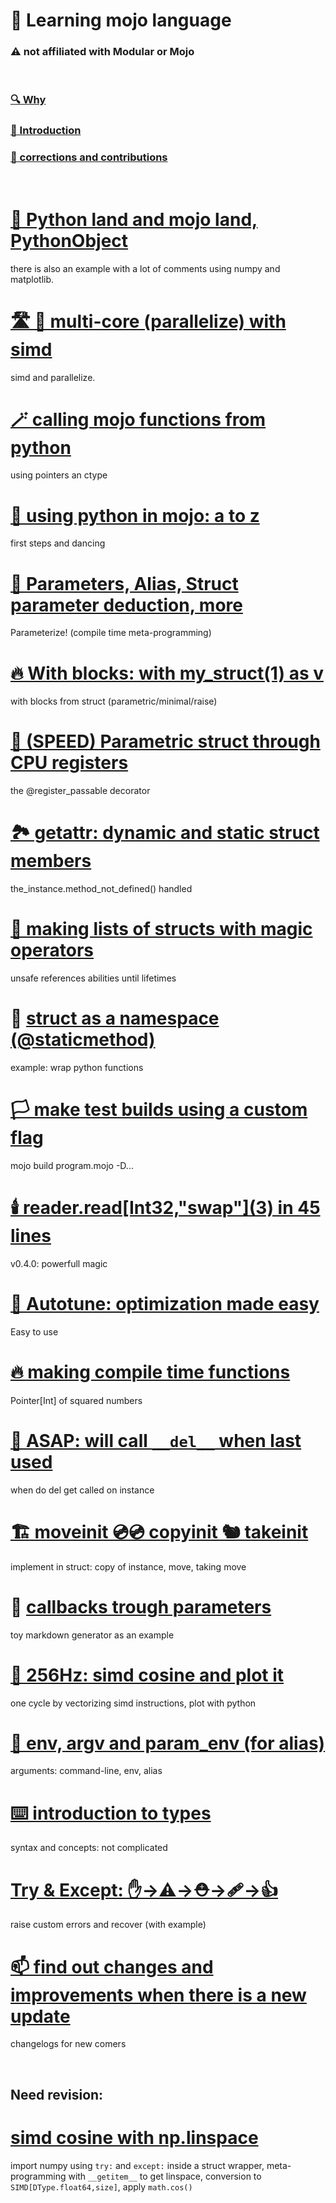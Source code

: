 

# 📖 Learning mojo language
###  ⚠️  not affiliated with Modular or Mojo

&nbsp; 

### [🔍 Why](/why.md) 
### [🔦 Introduction](/introduction.md)
### [🫵 corrections and contributions](/contribute.md)


&nbsp; 
# [🔁 Python land and mojo land, PythonObject](python-world-mojo-world.md) 
there is also an example with a lot of comments using numpy and matplotlib. 

# [🛣️ 🚌 multi-core (parallelize) with simd](multi-core-parallelize-with-simd%20.md) 
simd and parallelize.

# [🪄 calling mojo functions from python ](calling-mojo-functions-in-python.md)
using pointers an ctype

# [🐍 using python in mojo: a to z](using-python-in-mojo.md)
first steps and dancing

# [🧬 Parameters, Alias, Struct parameter deduction, more](parameters-alias-struct-parameter-deduction.md)
Parameterize! (compile time meta-programming) 

# [🔥 With blocks: with my_struct(1) as v ](with-blocks-for-struct-parametric-minimal-raise.md)
with blocks from struct (parametric/minimal/raise)

# [🏃 (SPEED) Parametric struct through CPU registers](parametric-struct-trough-cpu-registers.md)
the @register_passable decorator

# [🏞️ getattr: dynamic and static struct members](getattr-dynamic-and-static-struct-members.md)

the_instance.method_not_defined() handled

# [🤹 making lists of structs with magic operators](lists-of-structs-magic-operators-pre-lifetimes.md)
unsafe references abilities until lifetimes

# 🫙 [struct as a namespace (@staticmethod)](struct-as-namespace.md)
example: wrap python functions

# [🏳️ make test builds using a custom flag](make-test-builds-using-a-custom-flag.md)
mojo build program.mojo -D...

# [🕯️ reader.read\[Int32,"swap"\](3) in 45 lines](reader-in-few-lines-with-endian-ness.md)
v0.4.0: powerfull magic 

# [🔮 Autotune: optimization made easy](autotune-optimize-by-search-and-benchmark.md)
Easy to use

# [🔥 making compile time functions](compile-time-functions.md)
Pointer[Int] of squared numbers

# [🧹 ASAP: will call ```__del__``` when last used](memory-asap-and-destructor-behaviours.md)
when do del get called on instance

# [🏗️ moveinit 💿💿 copyinit 🐿️ takeinit](moveinit-copyinit-takeinit.md)
implement in struct: copy of instance, move, taking move

# 🤙 [callbacks trough parameters](callbacks-trough-parameters.md)
toy markdown generator as an example

# [🌊 256Hz: simd cosine and plot it](vectorise-simd-cosine.md)
one cycle by vectorizing simd instructions, plot with python

# [🦜 env, argv and param_env (for alias)](env-argv-param_env-for-parameters.md)
arguments: command-line, env, alias

# [⌨️ introduction to types](introduction-to-types.md)
syntax and concepts: not complicated

# [Try & Except: ✋->⚠️->⛑️->🩹->👍 ](try-and-except-errors-handling.md)
raise custom errors and recover (with example)

# [📫 find out changes and improvements when there is a new update](what-have-change-when-there-is-a-new-update.md)
changelogs for new comers

&nbsp; 
## Need revision: 
# [simd cosine with np.linspace](numpy-simd.md)
import numpy using ```try:``` and ```except:``` inside a struct wrapper, meta-programming with ```__getitem__``` to get linspace, conversion to ```SIMD[DType.float64,size]```, apply ```math.cos()```

